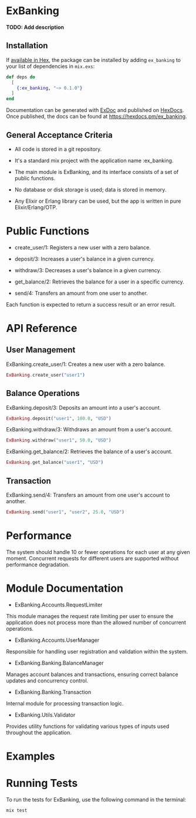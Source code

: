 # ExBanking

**TODO: Add description**

## Installation

If [available in Hex](https://hex.pm/docs/publish), the package can be installed
by adding `ex_banking` to your list of dependencies in `mix.exs`:

```elixir
def deps do
  [
    {:ex_banking, "~> 0.1.0"}
  ]
end
```

Documentation can be generated with [ExDoc](https://github.com/elixir-lang/ex_doc)
and published on [HexDocs](https://hexdocs.pm). Once published, the docs can
be found at <https://hexdocs.pm/ex_banking>.

## General Acceptance Criteria

* All code is stored in a git repository.

* It's a standard mix project with the application name :ex_banking.

* The main module is ExBanking, and its interface consists of a set of public functions.

* No database or disk storage is used; data is stored in memory.

* Any Elixir or Erlang library can be used, but the app is written in pure Elixir/Erlang/OTP.

# Public Functions

* create_user/1: Registers a new user with a zero balance.

* deposit/3: Increases a user's balance in a given currency.

* withdraw/3: Decreases a user's balance in a given currency.

* get_balance/2: Retrieves the balance for a user in a specific currency.

* send/4: Transfers an amount from one user to another.

Each function is expected to return a success result or an error result.

# API Reference

## User Management
ExBanking.create_user/1: Creates a new user with a zero balance.

```elixir  
ExBanking.create_user("user1") 
```

## Balance Operations
ExBanking.deposit/3: Deposits an amount into a user's account.

```elixir 
ExBanking.deposit("user1", 100.0, "USD") 
```


ExBanking.withdraw/3: Withdraws an amount from a user's account.

```elixir 
ExBanking.withdraw("user1", 50.0, "USD") 
```

ExBanking.get_balance/2: Retrieves the balance of a user's account.

```elixir 
ExBanking.get_balance("user1", "USD") 
```

## Transaction

ExBanking.send/4: Transfers an amount from one user's account to another.

```elixir 
ExBanking.send("user1", "user2", 25.0, "USD") 
```

# Performance

The system should handle 10 or fewer operations for each user at any given moment. Concurrent requests for different users are supported without performance degradation.

# Module Documentation

* ExBanking.Accounts.RequestLimiter

This module manages the request rate limiting per user to ensure the application does not process more than the allowed number of concurrent operations.

* ExBanking.Accounts.UserManager

Responsible for handling user registration and validation within the system.

* ExBanking.Banking.BalanceManager

Manages account balances and transactions, ensuring correct balance updates and concurrency control.

* ExBanking.Banking.Transaction

Internal module for processing transaction logic.

* ExBanking.Utils.Validator

Provides utility functions for validating various types of inputs used throughout the application.

# Examples

# Running Tests
To run the tests for ExBanking, use the following command in the terminal:
 
```elixir 
mix test 
```

 